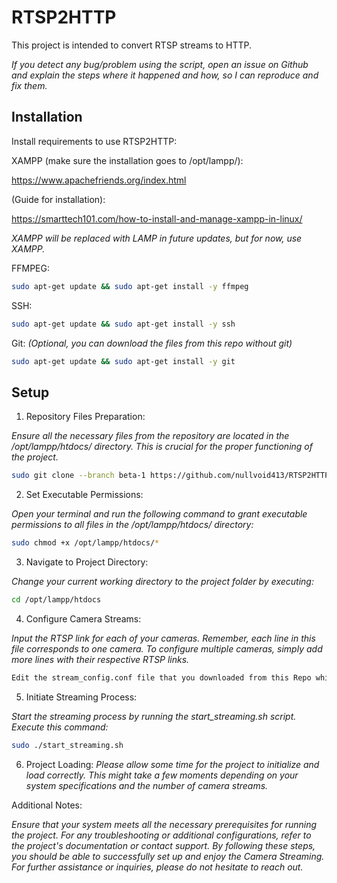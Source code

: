 # RTSP2HTTP
This project is intended to convert RTSP streams to HTTP.

*If you detect any bug/problem using the script, open an issue on Github and explain the steps where it happened and how, so I can reproduce and fix them.*




## Installation

Install requirements to use RTSP2HTTP:

XAMPP (make sure the installation goes to /opt/lampp/):

https://www.apachefriends.org/index.html

(Guide for installation):

https://smarttech101.com/how-to-install-and-manage-xampp-in-linux/

*XAMPP will be replaced with LAMP in future updates, but for now, use XAMPP.*

FFMPEG:
```bash
sudo apt-get update && sudo apt-get install -y ffmpeg
```

SSH:
```bash
sudo apt-get update && sudo apt-get install -y ssh
```
Git:
*(Optional, you can download the files from this repo without git)*
```bash
sudo apt-get update && sudo apt-get install -y git
```
## Setup

1. Repository Files Preparation:

*Ensure all the necessary files from the repository are located in the /opt/lampp/htdocs/ directory. This is crucial for the proper functioning of the project.*

```bash
sudo git clone --branch beta-1 https://github.com/nullvoid413/RTSP2HTTP /opt/lampp/htdocs/
```

2. Set Executable Permissions:

*Open your terminal and run the following command to grant executable permissions to all files in the /opt/lampp/htdocs/ directory:*
```bash
sudo chmod +x /opt/lampp/htdocs/*
```

3. Navigate to Project Directory:

*Change your current working directory to the project folder by executing:*
```bash
cd /opt/lampp/htdocs
```

4. Configure Camera Streams:

*Input the RTSP link for each of your cameras. Remember, each line in this file corresponds to one camera. To configure multiple cameras, simply add more lines with their respective RTSP links.*
```bash
Edit the stream_config.conf file that you downloaded from this Repo which is located in /opt/lampp/htdocs/ directory. 
```

5. Initiate Streaming Process:

*Start the streaming process by running the start_streaming.sh script. Execute this command:*
```bash
sudo ./start_streaming.sh
```

6. Project Loading:
*Please allow some time for the project to initialize and load correctly. This might take a few moments depending on your system specifications and the number of camera streams.*

Additional Notes:

*Ensure that your system meets all the necessary prerequisites for running the project.
For any troubleshooting or additional configurations, refer to the project's documentation or contact support.
By following these steps, you should be able to successfully set up and enjoy the Camera Streaming.
For further assistance or inquiries, please do not hesitate to reach out.*



